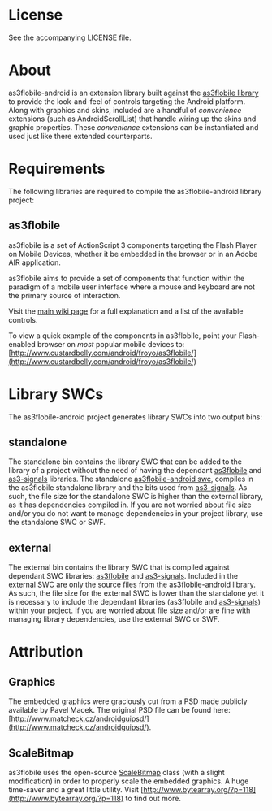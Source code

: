 # License

See the accompanying LICENSE file.

# About

as3flobile-android is an extension library built against the [as3flobile library](http://github.com/bustardcelly/as3flobile) to provide the look-and-feel of controls targeting the Android platform. Along with graphics and skins, included are a handful of *convenience* extensions (such as AndroidScrollList) that handle wiring up the skins and graphic properties. These *convenience* extensions can be instantiated and used just like there extended counterparts.

# Requirements

The following libraries are required to compile the as3flobile-android library project:

## as3flobile

as3flobile is a set of ActionScript 3 components targeting the Flash Player on Mobile Devices, whether it be embedded in the browser or in an Adobe AIR application.

as3flobile aims to provide a set of components that function within the paradigm of a mobile user interface where a mouse and keyboard are not the primary source of interaction.

Visit the [main wiki page](http://wiki.github.com/bustardcelly/as3flobile/) for a full explanation and a list of the available controls.

To view a quick example of the components in as3flobile, point your Flash-enabled browser on *most* popular mobile devices to: [http://www.custardbelly.com/android/froyo/as3flobile/](http://www.custardbelly.com/android/froyo/as3flobile/)

# Library SWCs

The as3flobile-android project generates library SWCs into two output bins:

## standalone

The standalone bin contains the library SWC that can be added to the library
of a project without the need of having the dependant [as3flobile](http://github.com/bustardcelly/as3flobile/) and [as3-signals](http://github.com/robertpenner/as3-signals) libraries. 
The standalone [as3flobile-android swc](http://github.com/bustardcelly/as3flobile-android/tree/master/bin/standalone/), compiles in the as3flobile standalone library and the bits used from [as3-signals](http://github.com/robertpenner/as3-signals). 
As such, the file size for the standalone SWC is higher than the external library, as it has dependencies compiled in. 
If you are not worried about file size and/or you do not want to manage dependencies in your project library, 
use the standalone SWC or SWF.

## external

The external bin contains the library SWC that is compiled against dependant SWC libraries:
[as3flobile](http://github.com/bustardcelly/as3flobile/tree/master/bin/) and [as3-signals](http://github.com/robertpenner/as3-signals). Included in the external SWC are only the source files 
from the as3flobile-android library. As such, the file size for the external SWC is lower than the standalone
yet it is necessary to include the dependant libraries (as3flobile and [as3-signals](http://github.com/robertpenner/as3-signals)) within your project. If you are worried about
file size and/or are fine with managing library dependencies, use the external SWC or SWF.

# Attribution

## Graphics

The embedded graphics were graciously cut from a PSD made publicly available by Pavel Macek. The original PSD file can be found here: [http://www.matcheck.cz/androidguipsd/](http://www.matcheck.cz/androidguipsd/).

## ScaleBitmap

as3flobile uses the open-source [ScaleBitmap](http://www.bytearray.org/?p=118) class (with a slight modification) in order to properly scale the embedded graphics. A huge time-saver and a great little utility. Visit [http://www.bytearray.org/?p=118](http://www.bytearray.org/?p=118) to find out more. 